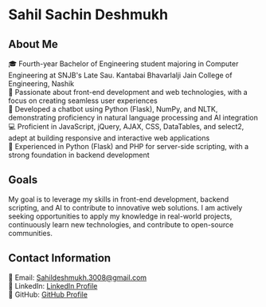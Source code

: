 # Sahil Sachin Deshmukh

## About Me
🎓 Fourth-year Bachelor of Engineering student majoring in Computer Engineering at SNJB's Late Sau. Kantabai Bhavarlalji Jain College of Engineering, Nashik  
🌟 Passionate about front-end development and web technologies, with a focus on creating seamless user experiences  
💬 Developed a chatbot using Python (Flask), NumPy, and NLTK, demonstrating proficiency in natural language processing and AI integration  
💻 Proficient in JavaScript, jQuery, AJAX, CSS, DataTables, and select2, adept at building responsive and interactive web applications  
🐍 Experienced in Python (Flask) and PHP for server-side scripting, with a strong foundation in backend development  

## Goals
My goal is to leverage my skills in front-end development, backend scripting, and AI to contribute to innovative web solutions. I am actively seeking opportunities to apply my knowledge in real-world projects, continuously learn new technologies, and contribute to open-source communities.

## Contact Information
📧 Email: Sahildeshmukh.3008@gmail.com  
🔗 LinkedIn: [LinkedIn Profile](https://linkedin.com/in/sahil3008)  
🔗 GitHub: [GitHub Profile](https://github.com/Sahill3008)
